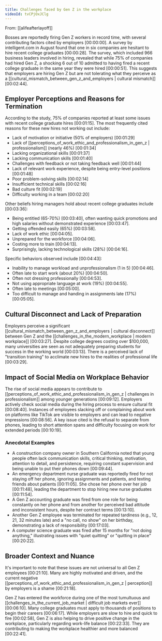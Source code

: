 ```yaml
---
title: Challenges faced by Gen Z in the workplace
videoId: tvCPjOxJClg
---
```


From: [[alifeafterlayoff]] <br/> 

Bosses are reportedly firing Gen Z workers in record time, with several contributing factors cited by employers <a class="yt-timestamp" data-t="00:00:00">[00:00:00]</a>. A survey by intelligent.com in August found that one in six companies are hesitant to hire recent college graduates <a class="yt-timestamp" data-t="00:00:28">[00:00:28]</a>. The survey, which included 966 business leaders involved in hiring, revealed that while 75% of companies had hired Gen Z, a shocking 6 out of 10 admitted to having fired a recent college graduate in the same year they were hired <a class="yt-timestamp" data-t="00:00:51">[00:00:51]</a>. This suggests that employers are hiring Gen Z but are not tolerating what they perceive as a [[cultural_mismatch_between_gen_z_and_employers | cultural mismatch]] <a class="yt-timestamp" data-t="00:02:44">[00:02:44]</a>.

## Employer Perceptions and Reasons for Termination

According to the study, 75% of companies reported at least some issues with recent college graduate hires <a class="yt-timestamp" data-t="00:01:15">[00:01:15]</a>. The most frequently cited reasons for these new hires not working out include:
*   Lack of motivation or initiative (50% of employers) <a class="yt-timestamp" data-t="00:01:29">[00:01:29]</a>
*   Lack of [[perceptions_of_work_ethic_and_professionalism_in_gen_z | professionalism]] (nearly 46%) <a class="yt-timestamp" data-t="00:01:34">[00:01:34]</a>
*   Lacking organizational skills <a class="yt-timestamp" data-t="00:01:37">[00:01:37]</a>
*   Lacking communication skills <a class="yt-timestamp" data-t="00:01:40">[00:01:40]</a>
*   Challenges with feedback or not taking feedback well <a class="yt-timestamp" data-t="00:01:44">[00:01:44]</a>
*   Lack of relevant work experience, despite being entry-level positions <a class="yt-timestamp" data-t="00:01:48">[00:01:48]</a>
*   Poor problem-solving skills <a class="yt-timestamp" data-t="00:02:14">[00:02:14]</a>
*   Insufficient technical skills <a class="yt-timestamp" data-t="00:02:16">[00:02:16]</a>
*   Bad culture fit <a class="yt-timestamp" data-t="00:02:19">[00:02:19]</a>
*   Difficulty working in a team <a class="yt-timestamp" data-t="00:02:20">[00:02:20]</a>

Other beliefs hiring managers hold about recent college graduates include <a class="yt-timestamp" data-t="00:03:36">[00:03:36]</a>:
*   Being entitled (65-70%) <a class="yt-timestamp" data-t="00:03:40">[00:03:40]</a>, often wanting quick promotions and high salaries without demonstrated experience <a class="yt-timestamp" data-t="00:03:47">[00:03:47]</a>.
*   Getting offended easily (65%) <a class="yt-timestamp" data-t="00:03:58">[00:03:58]</a>.
*   Lack of work ethic <a class="yt-timestamp" data-t="00:04:05">[00:04:05]</a>.
*   Unprepared for the workforce <a class="yt-timestamp" data-t="00:04:06">[00:04:06]</a>.
*   Costing more to train <a class="yt-timestamp" data-t="00:04:13">[00:04:13]</a>.
*   Surprisingly, lacking technological skills (28%) <a class="yt-timestamp" data-t="00:04:16">[00:04:16]</a>.

Specific behaviors observed include <a class="yt-timestamp" data-t="00:04:43">[00:04:43]</a>:
*   Inability to manage workload and unprofessionalism (1 in 5) <a class="yt-timestamp" data-t="00:04:46">[00:04:46]</a>.
*   Often late to start work (about 20%) <a class="yt-timestamp" data-t="00:04:50">[00:04:50]</a>.
*   Often not dressing professionally <a class="yt-timestamp" data-t="00:04:53">[00:04:53]</a>.
*   Not using appropriate language at work (19%) <a class="yt-timestamp" data-t="00:04:55">[00:04:55]</a>.
*   Often late to meetings <a class="yt-timestamp" data-t="00:05:00">[00:05:00]</a>.
*   Too difficult to manage and handing in assignments late (17%) <a class="yt-timestamp" data-t="00:05:05">[00:05:05]</a>.

## Cultural Disconnect and Lack of Preparation

Employers perceive a significant [[cultural_mismatch_between_gen_z_and_employers | cultural disconnect]] between Gen Z and the [[challenges_in_the_modern_workplace | modern workplace]] <a class="yt-timestamp" data-t="00:03:27">[00:03:27]</a>. Despite college degrees costing over $100,000, many universities are seen as not adequately preparing students for success in the working world <a class="yt-timestamp" data-t="00:03:13">[00:03:13]</a>. There is a perceived lack of "transition training" to acclimate new hires to the realities of professional life <a class="yt-timestamp" data-t="00:03:29">[00:03:29]</a>.

## Impact of Social Media on Workplace Behavior

The rise of social media appears to contribute to [[perceptions_of_work_ethic_and_professionalism_in_gen_z | challenges in professionalism]] among younger generations <a class="yt-timestamp" data-t="00:09:12">[00:09:12]</a>. Employers actively check social media during the hiring process to ensure cultural fit <a class="yt-timestamp" data-t="00:08:40">[00:08:40]</a>. Instances of employees slacking off or complaining about work on platforms like TikTok are visible to employers and can lead to negative impressions <a class="yt-timestamp" data-t="00:08:56">[00:08:56]</a>. A key issue cited is the refusal to separate from phones, leading to short attention spans and difficulty focusing on work for extended periods <a class="yt-timestamp" data-t="00:10:19">[00:10:19]</a>.

### Anecdotal Examples
*   A construction company owner in Southern California noted that young people often lack communication skills, critical thinking, motivation, attention to detail, and persistence, requiring constant supervision and being unable to put their phones down <a class="yt-timestamp" data-t="00:09:44">[00:09:44]</a>.
*   An emergency department nurse graduate was reportedly fired for not staying off her phone, ignoring assignments and patients, and texting friends about patients <a class="yt-timestamp" data-t="00:11:05">[00:11:05]</a>. She chose her phone over her job <a class="yt-timestamp" data-t="00:11:48">[00:11:48]</a>, leading the department to stop hiring new nurse graduates <a class="yt-timestamp" data-t="00:11:54">[00:11:54]</a>.
*   A Gen Z accounting graduate was fired from one role for being constantly on her phone and from another for perceived bad attitude and inconsistent hours, despite her contract terms <a class="yt-timestamp" data-t="00:13:10">[00:13:10]</a>.
*   Another Gen Z employee was terminated for repeated tardiness (e.g., 12, 21, 32 minutes late) and a "no call, no show" on her birthday, demonstrating a lack of responsibility <a class="yt-timestamp" data-t="00:17:03">[00:17:03]</a>.
*   A computer science graduate was fired after 15 months for "not doing anything," illustrating issues with "quiet quitting" or "quitting in place" <a class="yt-timestamp" data-t="00:20:22">[00:20:22]</a>.

## Broader Context and Nuance

It's important to note that these issues are not universal to all Gen Z employees <a class="yt-timestamp" data-t="00:21:10">[00:21:10]</a>. Many are highly motivated and driven, and the current negative [[perceptions_of_work_ethic_and_professionalism_in_gen_z | perception]] by employers is a shame <a class="yt-timestamp" data-t="00:21:18">[00:21:18]</a>.

Gen Z has entered the workforce during one of the most tumultuous and [[challenges_in_the_current_job_market | difficult job markets ever]] <a class="yt-timestamp" data-t="00:06:10">[00:06:10]</a>. Many college graduates must apply to thousands of positions to begin their careers <a class="yt-timestamp" data-t="00:06:17">[00:06:17]</a>. While employers are slow to hire and quick to fire <a class="yt-timestamp" data-t="00:02:58">[00:02:58]</a>, Gen Z is also helping to drive positive change in the workplace, particularly regarding work-life balance <a class="yt-timestamp" data-t="00:22:33">[00:22:33]</a>. They are contributing to making the workplace healthier and more balanced <a class="yt-timestamp" data-t="00:22:41">[00:22:41]</a>.